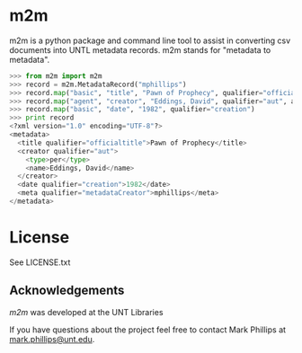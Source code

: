 # m2m
m2m is a python package and command line tool to assist in converting csv documents into UNTL metadata records. m2m stands for "metadata to metadata".

```python
>>> from m2m import m2m
>>> record = m2m.MetadataRecord("mphillips")
>>> record.map("basic", "title", "Pawn of Prophecy", qualifier="officialtitle")
>>> record.map("agent", "creator", "Eddings, David", qualifier="aut", agent_type="per")
>>> record.map("basic", "date", "1982", qualifier="creation")
>>> print record
<?xml version="1.0" encoding="UTF-8"?>
<metadata>
  <title qualifier="officialtitle">Pawn of Prophecy</title>
  <creator qualifier="aut">
    <type>per</type>
    <name>Eddings, David</name>
  </creator>
  <date qualifier="creation">1982</date>
  <meta qualifier="metadataCreator">mphillips</meta>
</metadata>
```

# License

See LICENSE.txt

Acknowledgements
----------------

_m2m_ was developed at the UNT Libraries

If you have questions about the project feel free to contact Mark Phillips at mark.phillips@unt.edu.
